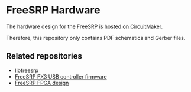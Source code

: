 # FreeSRP Hardware

The hardware design for the FreeSRP is [hosted on CircuitMaker](https://circuitmaker.com/projects/details/lukas-lao-beyer/freesrp).

Therefore, this repository only contains PDF schematics and Gerber files.

## Related repositories

* [libfreesrp](https://github.com/myriadrf/FreeSRP_GW)
* [FreeSRP FX3 USB controller firmware](https://github.com/myriadrf/FreeSRP_FX3)
* [FreeSRP FPGA design](https://github.com/myriadrf/FreeSRP_GW)
